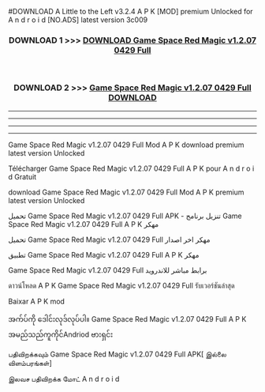 #DOWNLOAD A Little to the Left v3.2.4 A P K [MOD] premium Unlocked for A n d r o i d [NO.ADS] latest version 3c009 



<div align="center">

<h3>DOWNLOAD 1 >>> <a href="https://downloadmod1.web.app/?judul=Game Space Red Magic v1.2.07 0429 Full ">DOWNLOAD Game Space Red Magic v1.2.07 0429 Full </a></h3><br>

<h3>DOWNLOAD 2 >>> <a href="https://downloadmod1.web.app/?judul=Game Space Red Magic v1.2.07 0429 Full ">Game Space Red Magic v1.2.07 0429 Full  DOWNLOAD </a></h3>

</div>


----------------------------------------------------------

----------------------------------------------------------

----------------------------------------------------------

----------------------------------------------------------


Game Space Red Magic v1.2.07 0429 Full  Mod A P K download premium latest version Unlocked

Télécharger Game Space Red Magic v1.2.07 0429 Full  A P K pour A n d r o i d Gratuit

download Game Space Red Magic v1.2.07 0429 Full  Mod A P K premium latest version Unlocked

تحميل Game Space Red Magic v1.2.07 0429 Full  APK - تنزيل برنامج Game Space Red Magic v1.2.07 0429 Full  A P K مهكر

تحميل Game Space Red Magic v1.2.07 0429 Full  مهكر اخر اصدار

تطبيق Game Space Red Magic v1.2.07 0429 Full  A P K مهكر

Game Space Red Magic v1.2.07 0429 Full  برابط مباشر للاندرويد

ดาวน์โหลด A P K Game Space Red Magic v1.2.07 0429 Full  รับเวอร์ชันล่าสุด

Baixar A P K mod

အက်ပ်ကို ဒေါင်းလုဒ်လုပ်ပါ။ Game Space Red Magic v1.2.07 0429 Full  A P K အမည်သည်ကူကိုင်Andriod ဗားရှင်း

பதிவிறக்கவும் Game Space Red Magic v1.2.07 0429 Full  APK[ இல்லை விளம்பரங்கள்] 
 
இலவச பதிவிறக்க மோட் A n d r o i d



